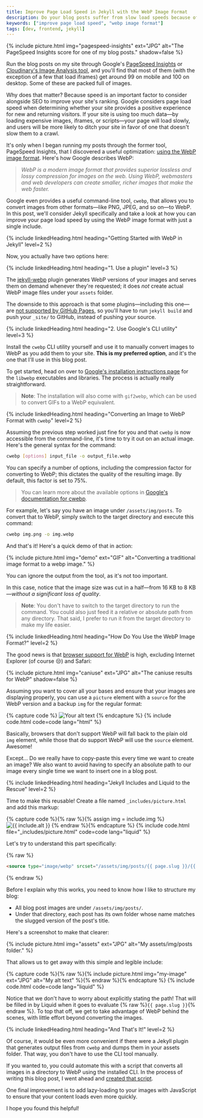 ```yaml
---
title: Improve Page Load Speed in Jekyll with the WebP Image Format
description: Do your blog posts suffer from slow load speeds because of all those images you've been using? In this post, we'll look at how you can improve your page load speed in Jekyll using the WebP image format and just a single useful include.
keywords: ["improve page load speed", "webp image format"]
tags: [dev, frontend, jekyll]
---
```


{% include picture.html img="pagespeed-insights" ext="JPG" alt="The PageSpeed Insights score for one of my blog posts." shadow=false %}

Run the blog posts on my site through Google's [PageSpeed Insights](https://developers.google.com/speed/pagespeed/insights/) or [Cloudinary's Image Analysis tool](https://webspeedtest.cloudinary.com/), and you'll find that most of them (with the exception of a few that load iframes) get around 99 on mobile and 100 on desktop. Some of these are packed full of images.

Why does that matter? Because speed is an important factor to consider alongside SEO to improve your site's ranking. Google considers page load speed when determining whether your site provides a positive experience for new and returning visitors. If your site is using too much data—by loading expensive images, iframes, or scripts—your page will load slowly, and users will be more likely to ditch your site in favor of one that doesn't slow them to a crawl.

It's only when I began running my posts through the former tool, PageSpeed Insights, that I discovered a useful optimization: [using the WebP image format](https://developers.google.com/speed/webp). Here's how Google describes WebP:

> *WebP is a modern image format that provides superior lossless and lossy compression for images on the web. Using WebP, webmasters and web developers can create smaller, richer images that make the web faster.*

Google even provides a useful command-line tool, `cwebp`, that allows you to convert images from other formats—like PNG, JPEG, and so on—to WebP. In this post, we'll consider Jekyll specifically and take a look at how you can improve your page load speed by using the WebP image format with just a single include.

{% include linkedHeading.html heading="Getting Started with WebP in Jekyll" level=2 %}

Now, you actually have two options here:

{% include linkedHeading.html heading="1. Use a plugin" level=3 %}

The [jekyll-webp](https://github.com/sverrirs/jekyll-webp) plugin generates WebP versions of your images and serves them on demand whenever they're requested; it does *not* create actual WebP image files under your `assets` folder.

The downside to this approach is that some plugins—including this one—are [not supported by GitHub Pages](https://help.github.com/en/github/working-with-github-pages/about-github-pages-and-jekyll#plugins), so you'll have to run `jekyll build` and push your `_site/` to GitHub, instead of pushing your source.

{% include linkedHeading.html heading="2. Use Google's CLI utility" level=3 %}

Install the `cwebp` CLI utility yourself and use it to manually convert images to WebP as you add them to your site. **This is my preferred option**, and it's the one that I'll use in this blog post.

To get started, head on over to [Google's installation instructions page](https://developers.google.com/speed/webp/docs/precompiled) for the `libwebp` executables and libraries. The process is actually really straightforward.

> **Note**: The installation will also come with `gif2webp`, which can be used to convert GIFs to a WebP equivalent.

{% include linkedHeading.html heading="Converting an Image to WebP Format with `cwebp`" level=2 %}

Assuming the previous step worked just fine for you and that `cwebp` is now accessible from the command-line, it's time to try it out on an actual image. Here's the general syntax for the command:

```bash
cwebp [options] input_file -o output_file.webp
```

You can specify a number of options, including the compression factor for converting to WebP; this dictates the quality of the resulting image. By default, this factor is set to 75%.

> You can learn more about the available options in [Google's documentation for cwebp](https://developers.google.com/speed/webp/docs/cwebp).

For example, let's say you have an image under `/assets/img/posts`. To convert that to WebP, simply switch to the target directory and execute this command:

```bash
cwebp img.png -o img.webp
```

And that's it! Here's a quick demo of that in action:

{% include picture.html img="demo" ext="GIF" alt="Converting a traditional image format to a webp image." %}

You can ignore the output from the tool, as it's not too important.

In this case, notice that the image size was cut in a half—from 16 KB to 8 KB—*without a significant loss of quality*.

> **Note**: You don't have to switch to the target directory to run the command. You could also just feed it a relative or absolute path from any directory. That said, I prefer to run it from the target directory to make my life easier.

{% include linkedHeading.html heading="How Do You Use the WebP Image Format?" level=2 %}

The good news is that [browser support for WebP](https://caniuse.com/#feat=webp) is high, excluding Internet Explorer (of course 😒) and Safari:

{% include picture.html img="caniuse" ext="JPG" alt="The caniuse results for WebP" shadow=false %}

Assuming you want to cover all your bases and ensure that your images are displaying properly, you can use a `picture` element with a `source` for the WebP version and a backup `img` for the regular format:

{% capture code %}<picture>
  <source srcset="/path/to/image.webp" type="image/webp">
  <img src="/path/to/image.jpg" alt="Your alt text" />
</picture>{% endcapture %}
{% include code.html code=code lang="html" %}

Basically, browsers that don't support WebP will fall back to the plain old `img` element, while those that do support WebP will use the `source` element. Awesome!

Except... Do we really have to copy-paste this every time we want to create an image? We also want to avoid having to specify an absolute path to our image every single time we want to insert one in a blog post.

{% include linkedHeading.html heading="Jekyll Includes and Liquid to the Rescue" level=2 %}

Time to make this reusable! Create a file named `_includes/picture.html` and add this markup:

{% capture code %}{% raw %}{% assign img = include.img %}
<picture>
    <source type="image/webp" srcset="/assets/img/posts/{{ page.slug }}/{{ img }}.webp" >
    <img src="/assets/img/posts/{{ page.slug }}/{{ img }}.{{ include.ext }}" alt="{{ include.alt }}" />
</picture>{% endraw %}{% endcapture %}
{% include code.html file="_includes/picture.html" code=code lang="liquid" %}

Let's try to understand this part specifically:

{% raw %}
```html
<source type="image/webp" srcset="/assets/img/posts/{{ page.slug }}/{{ img }}.webp" >
```
{% endraw %}

Before I explain why this works, you need to know how I like to structure my blog:

- All blog post images are under `/assets/img/posts/`.
- Under that directory, each post has its own folder whose name matches the slugged version of the post's title.

Here's a screenshot to make that clearer:

{% include picture.html img="assets" ext="JPG" alt="My assets/img/posts folder." %}

That allows us to get away with this simple and legible include:

{% capture code %}{% raw %}{% include picture.html img="my-image" ext="JPG" alt="My alt text" %}{% endraw %}{% endcapture %}
{% include code.html code=code lang="liquid" %}

Notice that we don't have to worry about explicitly stating the path! That will be filled in by Liquid when it goes to evaluate {% raw %}`{{ page.slug }}`{% endraw %}. To top that off, we get to take advantage of WebP behind the scenes, with little effort beyond converting the images.

{% include linkedHeading.html heading="And That's It!" level=2 %}

Of course, it would be even more convenient if there were a Jekyll plugin that generates output files from `cwebp` and dumps them in your assets folder. That way, you don't have to use the CLI tool manually.

If you wanted to, you could automate this with a script that converts all images in a directory to WebP using the installed CLI. In the process of writing this blog post, I went ahead and [created that script](https://github.com/AleksandrHovhannisyan/webp).

One final improvement is to add lazy-loading to your images with JavaScript to ensure that your content loads even more quickly.

I hope you found this helpful!